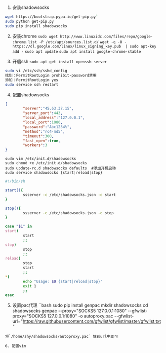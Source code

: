 ##
1. 安装shadowsocks
```bash
wget https://bootstrap.pypa.io/get-pip.py`
sudo python get-pip.py
sudo pip install shadowsocks
```

2. 安装chrome
`sudo wget http://www.linuxidc.com/files/repo/google-chrome.list -P /etc/apt/sources.list.d/`
`wget -q -O - https://dl.google.com/linux/linux_signing_key.pub  | sudo apt-key add -`
`sudo apt update`
`sudo apt install google-chrome-stable`

3. 开启ssh
`sudo apt-get install openssh-server`
```bash
sudo vi /etc/ssh/sshd_config
找到：PermitRootLogin prohibit-password禁用
添加：PermitRootLogin yes
sudo service ssh restart
```

4. 配置shadowsocks
```json
{
        "server":"45.63.37.15",
        "server_port":443,
        "local_address":"127.0.0.1",
        "local_port":1080,
        "password":"Abc1234%",
        "method":"rc4-md5",
        "timeout":300,
        "fast_open":true,
        "workers":3
}

```

```
sudo vim /etc/init.d/shadowsocks
sudo chmod +x /etc/init.d/shadowsocks
sudo update-rc.d shadowsocks defaults  #添加开机启动
sudo service shadowsocks {start|reload|stop} 
```
```bash
#!/bin/sh

start(){
        ssserver -c /etc/shadowsocks.json -d start
}

stop(){
        ssserver -c /etc/shadowsocks.json -d stop
}

case "$1" in
start)
        start        
        ;;
stop)
        stop        
        ;;
reload)
        stop
        start        
        ;;
*)
        echo "Usage: $0 {start|reload|stop}"
        exit 1        
        ;;
esac
```

5. 设置pac代理
``bash
sudo pip install genpac
mkdir shadowsocks
cd shadowsocks
genpac --proxy="SOCKS5 127.0.0.1:1080" --gfwlist-proxy="SOCKS5 127.0.0.1:1080" -o autoproxy.pac --gfwlist-url="https://raw.githubusercontent.com/gfwlist/gfwlist/master/gfwlist.txt"
```
将`/home/zhy/shadowsocks/autoproxy.pac` 放到url中即可

6. 配置vim
